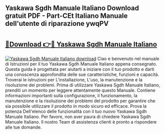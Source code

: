 ## Yaskawa Sgdh Manuale Italiano Download gratuit PDF - Part-CEt Italiano Manuale dell'utente di riparazione ywqPV

# <h2><a href="http://dfcw9r.blite.top/?on=Yaskawa+Sgdh+Manuale+Italiano">🔗Download 👉🔴 Yaskawa Sgdh Manuale Italiano</a></h2>

[![Yaskawa Sgdh Manuale Italiano download](https://i.imgur.com/lujVjoI.png)](http://dfcw9r.blite.top/?on=Yaskawa+Sgdh+Manuale+Italiano)
Ciao e benvenuto nel manuale di Istruzioni per il tuo Yaskawa Sgdh Manuale Italiano appena consegnato. Questa guida è progettata per aiutarti a iniziare con il tuo prodotto e darti una conoscenza approfondita delle sue caratteristiche, funzioni e capacità. Troverai le istruzioni per L'installazione, L'uso, la manutenzione e la risoluzione dei problemi. Prima di utilizzare Yaskawa Sgdh Manuale Italiano, prenditi un momento per leggere attentamente questo Manuale. Contiene informazioni importanti sulla configurazione, il funzionamento, la manutenzione e la risoluzione dei problemi del prodotto per garantire che sia possibile utilizzare il prodotto in modo sicuro ed efficace. Prova la potenza Dell'elenco delle funzionalità con il tuo nuovo Yaskawa Sgdh Manuale Italiano. Per favore, non aver paura di chiedere Yaskawa Sgdh Manuale Italiano. Il nostro Team di assistenza clienti è pronto a rispondere alle tue domande.
